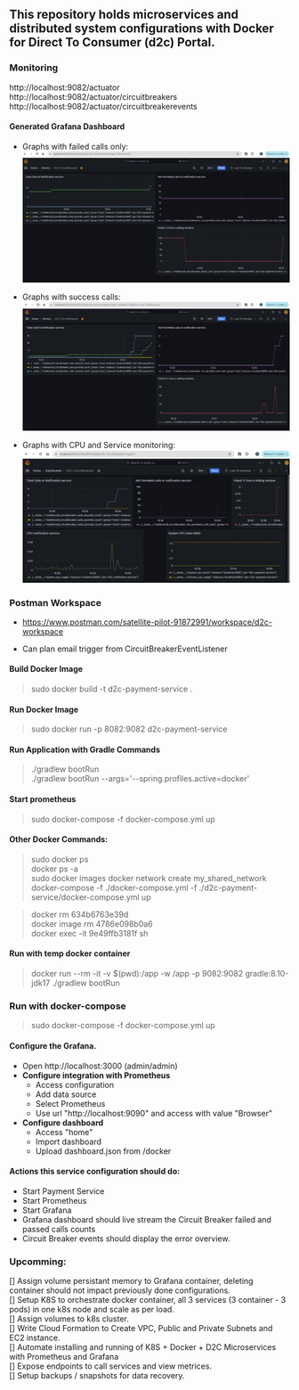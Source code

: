 ## This repository holds microservices and distributed system configurations with Docker for Direct To Consumer (d2c) Portal.

### Monitoring

http://localhost:9082/actuator  
http://localhost:9082/actuator/circuitbreakers  
http://localhost:9082/actuator/circuitbreakerevents  

#### Generated Grafana Dashboard

- Graphs with failed calls only:
![img.png](https://github.com/chetans4/d2c/blob/master/d2c-payment-service/src/main/resources/static/img.png)


- Graphs with success calls:
![img.png](https://github.com/chetans4/d2c/blob/master/d2c-payment-service/src/main/resources/static/img-success-calls.png)

- Graphs with CPU and Service monitoring:
![img.png](https://github.com/chetans4/d2c/blob/master/d2c-payment-service/src/main/resources/static/img-cpu.png)


### Postman Workspace
- https://www.postman.com/satellite-pilot-91872991/workspace/d2c-workspace

- Can plan email trigger from CircuitBreakerEventListener

#### Build Docker Image
> sudo docker build -t d2c-payment-service .

#### Run Docker Image
[//]: # (8082 machine port:9082 container port)
> sudo docker run -p 8082:9082 d2c-payment-service

#### Run Application with Gradle Commands
> ./gradlew bootRun  
> ./gradlew bootRun --args='--spring.profiles.active=docker'

#### Start prometheus
> sudo docker-compose -f docker-compose.yml up

#### Other Docker Commands:
> sudo docker ps  
> docker ps -a  
> sudo docker images
> docker network create my_shared_network
> docker-compose -f ./docker-compose.yml -f ./d2c-payment-service/docker-compose.yml up

[//]: # (Remove container  )
> docker rm 634b6763e39d   
> docker image rm 4786e098b0a6  
> docker exec -it 9e49ffb3181f sh

#### Run with temp docker container
> docker run --rm -it -v $(pwd):/app -w /app -p 9082:9082 gradle:8.10-jdk17 ./gradlew bootRun

### Run with docker-compose
> sudo docker-compose -f docker-compose.yml up

#### Configure the Grafana.
- Open http://localhost:3000 (admin/admin)
- **Configure integration with Prometheus**
    - Access configuration
    - Add data source
    - Select Prometheus
    - Use url "http://localhost:9090" and access with value "Browser"
- **Configure dashboard**
    - Access "home"
    - Import dashboard
    - Upload dashboard.json from /docker

#### Actions this service configuration should do:
- Start Payment Service
- Start Prometheus
- Start Grafana
- Grafana dashboard should live stream the Circuit Breaker failed and passed calls counts
- Circuit Breaker events should display the error overview.

### Upcomming:
[] Assign volume persistant memory to Grafana container, deleting container should not impact previously done configurations.  
[] Setup K8S to orchestrate docker container, all 3 services (3 container - 3 pods) in one k8s node and scale as per load.  
[] Assign volumes to k8s cluster.  
[] Write Cloud Formation to Create VPC, Public and Private Subnets and EC2 instance.  
[] Automate installing and running of K8S + Docker + D2C Microservices with Prometheus and Grafana  
[] Expose endpoints to call services and view metrices.   
[] Setup backups / snapshots for data recovery.  

